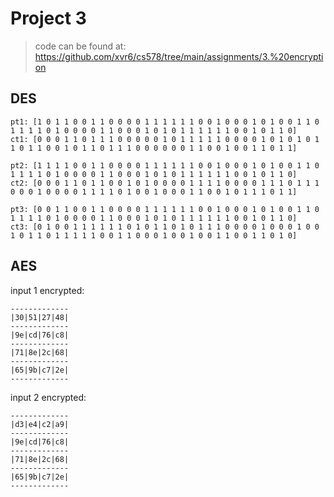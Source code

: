 # Project 3

> code can be found at: https://github.com/xvr6/cs578/tree/main/assignments/3.%20encryption

## DES

```plaintext
pt1: [1 0 1 1 0 0 1 1 0 0 0 0 1 1 1 1 1 1 0 0 1 0 0 0 1 0 1 0 0 1 1 0 1 1 1 1 0 1 0 0 0 0 1 1 0 0 0 1 0 1 0 1 1 1 1 1 1 0 0 1 0 1 1 0]
ct1: [0 0 0 1 1 0 1 1 1 0 0 0 0 0 1 0 1 1 1 1 1 0 0 0 0 1 0 1 0 1 0 1 1 0 1 1 0 0 1 0 1 1 0 1 1 1 0 0 0 0 0 0 1 1 0 0 1 0 0 1 1 0 1 1]

pt2: [1 1 1 1 0 0 1 1 0 0 0 0 1 1 1 1 1 1 0 0 1 0 0 0 1 0 1 0 0 1 1 0 1 1 1 1 0 1 0 0 0 0 1 1 0 0 0 1 0 1 0 1 1 1 1 1 1 0 0 1 0 1 1 0]
ct2: [0 0 0 1 1 0 1 1 0 0 1 0 1 0 0 0 0 1 1 1 1 0 0 0 0 1 1 1 0 1 1 1 0 0 0 1 0 0 0 0 1 1 1 1 0 1 0 0 1 0 0 0 1 1 0 0 1 0 1 1 1 0 1 1]

pt3: [0 0 1 1 0 0 1 1 0 0 0 0 1 1 1 1 1 1 0 0 1 0 0 0 1 0 1 0 0 1 1 0 1 1 1 1 0 1 0 0 0 0 1 1 0 0 0 1 0 1 0 1 1 1 1 1 1 0 0 1 0 1 1 0]
ct3: [0 1 0 0 1 1 1 1 1 1 0 1 0 1 1 0 1 0 1 1 1 0 0 0 0 1 0 0 0 1 0 0 1 0 1 1 0 1 1 1 1 1 0 0 1 1 0 0 0 1 0 0 1 0 0 1 1 0 0 1 1 0 1 0]
```

## AES

input 1 encrypted:

```plaintext
-------------
|30|51|27|48|
-------------
|9e|cd|76|c8|
-------------
|71|8e|2c|68|
-------------
|65|9b|c7|2e|
-------------
```

input 2 encrypted:

```plaintext
-------------
|d3|e4|c2|a9|
-------------
|9e|cd|76|c8|
-------------
|71|8e|2c|68|
-------------
|65|9b|c7|2e|
-------------
```
